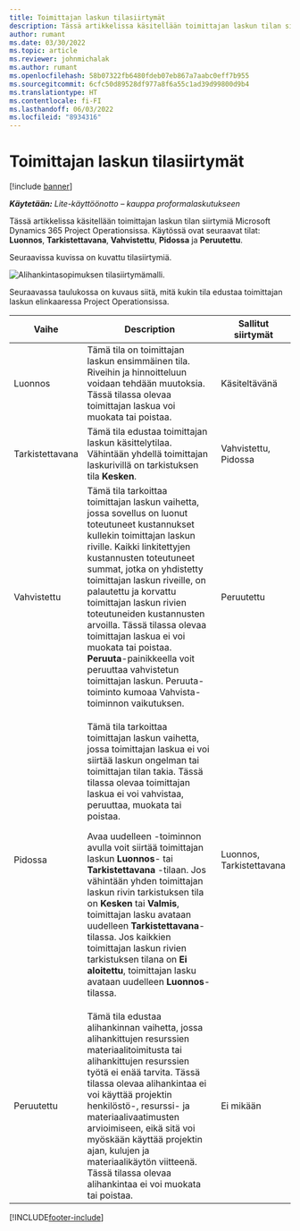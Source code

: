 ```yaml
---
title: Toimittajan laskun tilasiirtymät
description: Tässä artikkelissa käsitellään toimittajan laskun tilan siirtymiä Microsoft Dynamics 365 Project Operationsissa.
author: rumant
ms.date: 03/30/2022
ms.topic: article
ms.reviewer: johnmichalak
ms.author: rumant
ms.openlocfilehash: 58b07322fb6480fdeb07eb867a7aabc0eff7b955
ms.sourcegitcommit: 6cfc50d89528df977a8f6a55c1ad39d99800d9b4
ms.translationtype: HT
ms.contentlocale: fi-FI
ms.lasthandoff: 06/03/2022
ms.locfileid: "8934316"
---
```

# <a name="state-transitions-on-a-vendor-invoice"></a>Toimittajan laskun tilasiirtymät

[!include [banner](../../includes/dataverse-preview.md)]

_**Käytetään:** Lite-käyttöönotto – kauppa proformalaskutukseen_

Tässä artikkelissa käsitellään toimittajan laskun tilan siirtymiä Microsoft Dynamics 365 Project Operationsissa. Käytössä ovat seuraavat tilat: **Luonnos**, **Tarkistettavana**, **Vahvistettu**, **Pidossa** ja **Peruutettu**.

Seuraavissa kuvissa on kuvattu tilasiirtymiä.

![Alihankintasopimuksen tilasiirtymämalli.](../media/VI_State_Model.jpg)

Seuraavassa taulukossa on kuvaus siitä, mitä kukin tila edustaa toimittajan laskun elinkaaressa Project Operationsissa.

| Vaihe | Description | Sallitut siirtymät |
| --- | --- | --- |
| Luonnos | Tämä tila on toimittajan laskun ensimmäinen tila. Riveihin ja hinnoitteluun voidaan tehdään muutoksia. Tässä tilassa olevaa toimittajan laskua voi muokata tai poistaa. | Käsiteltävänä |
| Tarkistettavana | Tämä tila edustaa toimittajan laskun käsittelytilaa. Vähintään yhdellä toimittajan laskurivillä on tarkistuksen tila **Kesken**. | Vahvistettu, Pidossa |
| Vahvistettu | Tämä tila tarkoittaa toimittajan laskun vaihetta, jossa sovellus on luonut toteutuneet kustannukset kullekin toimittajan laskun riville. Kaikki linkitettyjen kustannusten toteutuneet summat, jotka on yhdistetty toimittajan laskun riveille, on palautettu ja korvattu toimittajan laskun rivien toteutuneiden kustannusten arvoilla. Tässä tilassa olevaa toimittajan laskua ei voi muokata tai poistaa. **Peruuta**-painikkeella voit peruuttaa vahvistetun toimittajan laskun. Peruuta-toiminto kumoaa Vahvista-toiminnon vaikutuksen. | Peruutettu |
| Pidossa | <p>Tämä tila tarkoittaa toimittajan laskun vaihetta, jossa toimittajan laskua ei voi siirtää laskun ongelman tai toimittajan tilan takia. Tässä tilassa olevaa toimittajan laskua ei voi vahvistaa, peruuttaa, muokata tai poistaa.</p><p>Avaa uudelleen -toiminnon avulla voit siirtää toimittajan laskun **Luonnos**- tai **Tarkistettavana** -tilaan. Jos vähintään yhden toimittajan laskun rivin tarkistuksen tila on **Kesken** tai **Valmis**, toimittajan lasku avataan uudelleen **Tarkistettavana**-tilassa. Jos kaikkien toimittajan laskun rivien tarkistuksen tilana on **Ei aloitettu**, toimittajan lasku avataan uudelleen **Luonnos**-tilassa.</p> | Luonnos, Tarkistettavana |
| Peruutettu | Tämä tila edustaa alihankinnan vaihetta, jossa alihankittujen resurssien materiaalitoimitusta tai alihankittujen resurssien työtä ei enää tarvita. Tässä tilassa olevaa alihankintaa ei voi käyttää projektin henkilöstö-, resurssi- ja materiaalivaatimusten arvioimiseen, eikä sitä voi myöskään käyttää projektin ajan, kulujen ja materiaalikäytön viitteenä. Tässä tilassa olevaa alihankintaa ei voi muokata tai poistaa. | Ei mikään |

[!INCLUDE[footer-include](../../includes/footer-banner.md)]
